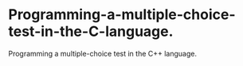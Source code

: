 # Programming-a-multiple-choice-test-in-the-C-language.
Programming a multiple-choice test in the C++ language.
